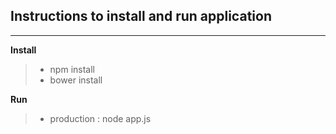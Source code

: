 
Instructions to install and run application
------
------
**Install**
> - npm install
> - bower install

**Run**
> - production : node app.js